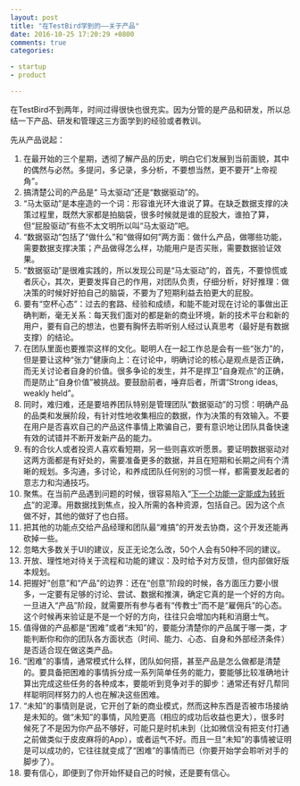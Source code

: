 ```yaml
---
layout: post
title: "在TestBird学到的——关于产品"
date: 2016-10-25 17:20:29 +0800
comments: true
categories: 

- startup
- product

---
```


在TestBird不到两年，时间过得很快也很充实。因为分管的是产品和研发，所以总结一下产品、研发和管理这三方面学到的经验或者教训。

先从产品说起：

1. 在最开始的三个星期，透彻了解产品的历史，明白它们发展到当前面貌，其中的偶然与必然。多提问，多记录，多分析，不要想当然，更不要开“上帝视角”。
2. 搞清楚公司的产品是“ 马太驱动”还是“数据驱动”的。
3. “马太驱动”是本座造的一个词：形容谁光环大谁说了算。在缺乏数据支撑的决策过程里，既然大家都是拍脑袋，很多时候就是谁的屁股大，谁拍了算，但“屁股驱动”有些不太文明所以叫“马太驱动”吧。
4. “数据驱动”包括了“做什么”和“做得如何”两方面：做什么产品，做哪些功能，需要数据支撑决策；产品做得怎么样，功能用户是否买账，需要数据验证效果。
5. “数据驱动”是很难实践的，所以发现公司是“马太驱动”的，首先，不要惊慌或者灰心，其次，更要发挥自己的作用，对团队负责，仔细分析，好好推理：做决策的时候好好拍自己的脑袋，不要为了短期利益去拍更大的屁股。
6. 要有“空杯心态”：过去的套路、经验和成绩，和能不能对现在讨论的事做出正确判断，毫无关系：每天我们面对的都是新的商业环境，新的技术平台和新的用户，要有自己的想法，也要有胸怀去聆听别人经过认真思考（最好是有数据支撑）的结论。
7. 在团队里面也要推崇这样的文化。聪明人在一起工作总是会有一些“张力”的，但是要让这种“张力”健康向上：在讨论中，明确讨论的核心是观点是否正确，而无关讨论者自身的价值。很多争论的发生，并不是捍卫“自身观点”的正确，而是防止“自身价值”被挑战。要鼓励前者，唾弃后者，所谓“Strong ideas, weakly held”。
8. 同时，难归难，还是要培养团队特别是管理团队“数据驱动”的习惯：明确产品的品类和发展阶段，有针对性地收集相应的数据，作为决策的有效输入。不要在用户是否喜欢自己的产品这件事情上欺骗自己，要有意识地让团队具备快速有效的试错并不断开发新产品的能力。
9. 有的合伙人或者投资人喜欢看短期，另一些则喜欢听愿景。要证明数据驱动对这两方面都是有好处的，需要准备更多的数据，并且在短期和长期之间有个清晰的规划。多沟通，多讨论，和养成团队任何别的习惯一样，都需要发起者的意志力和沟通技巧。
10. 聚焦。在当前产品遇到问题的时候，很容易陷入“[下一个功能一定能成为转折点](http://lenciel.com/2015/06/the-next-fucking-new-feature/)”的泥潭。用数据找到焦点，投入所需的各种资源，包括自己。因为这个点做不好，其他的做好了也白搭。
11. 把其他的功能点交给产品经理和团队最“难搞”的开发去协商，这个开发还能再砍掉一些。
12. 忽略大多数关于UI的建议，反正无论怎么改，50个人会有50种不同的建议。
13. 开放、理性地对待关于流程和功能的建议：及时给予对方反馈，但内部做好版本规划。
14. 把握好“创意”和“产品”的边界：还在“创意”阶段的时候，各方面压力要小很多，一定要有足够的讨论、尝试、数据和推演，确定它真的是一个好的方向。一旦进入“产品”阶段，就需要所有参与者有“传教士”而不是“雇佣兵”的心态。这个时候再来验证是不是一个好的方向，往往只会增加内耗和消磨士气。
15. 值得做的产品都是“困难”或者“未知”的，要能分清楚你的产品属于哪一类，才能判断你和你的团队各方面状态（时间、能力、心态、自身和外部经济条件）是否适合现在做这类产品。
16. “困难”的事情，通常模式什么样，团队如何搭，甚至产品是怎么做都是清楚的。要具备把困难的事情拆分成一系列简单任务的能力，要能够比较准确地计算出完成这些任务的各种成本，要能听到竞争对手的脚步：通常还有好几帮同样聪明同样努力的人也在解决这些困难。
17. “未知”的事情则是说，它开创了新的商业模式，然而这种东西是否被市场接纳是未知的。做“未知”的事情，风险更高（相应的成功后收益也更大），很多时候死了不是因为你产品不够好，可能只是时机未到（比如微信没有把支付打通之前做类似于皮皮麻将的App），或者运气不好。而且一旦“未知”的事情被证明是可以成功的，它往往就变成了“困难”的事情而已（你要开始学会聆听对手的脚步了）。
18. 要有信心，即便到了你开始怀疑自己的时候，还是要有信心。




